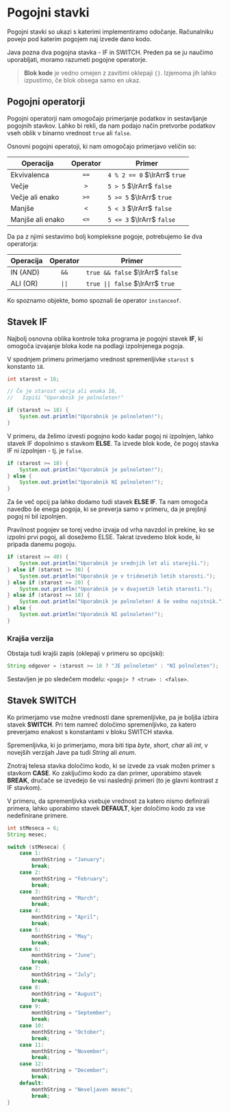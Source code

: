# Pogojni stavki

Pogojni stavki so ukazi s katerimi implementiramo odočanje. Računalniku povejo pod katerim pogojem naj izvede dano kodo.

Java pozna dva pogojna stavka - IF in SWITCH. Preden pa se ju naučimo uporabljati, moramo razumeti pogojne operatorje.

> **Blok kode** je vedno omejen z zavitimi oklepaji `{}`. Izjemoma jih lahko izpustimo, če blok obsega samo en ukaz.

## Pogojni operatorji

Pogojni operatorji nam omogočajo primerjanje podatkov in sestavljanje pogojnih stavkov. Lahko bi rekli, da nam podajo način pretvorbe podatkov vseh oblik v binarno vrednost `true` ali `false`.

Osnovni pogojni operatoji, ki nam omogočajo primerjavo veličin so:

| Operacija        | Operator | Primer                       |
| ---------------- | :------: | ---------------------------- |
| Ekvivalenca      |   `==`   | `4 % 2 == 0` $\lrArr$ `true` |
| Večje            |   `>`    | `5 > 5` $\lrArr$ `false`     |
| Večje ali enako  |   `>=`   | `5 >= 5` $\lrArr$ `true`     |
| Manjše           |   `<`    | `5 < 3` $\lrArr$ `false`     |
| Manjše ali enako |   `<=`   | `5 <= 3` $\lrArr$ `false`    |

Da pa z njimi sestavimo bolj kompleksne pogoje, potrebujemo še dva operatorja:

| Operacija | Operator | Primer                            |
| --------- | :------: | --------------------------------- |
| IN (AND)  |   `&&`   | `true && false` $\lrArr$ `false`  |
| ALI (OR)  |  `\|\|`  | `true \|\| false` $\lrArr$ `true` |

Ko spoznamo objekte, bomo spoznali še operator `instanceof`.

## Stavek IF

Najbolj osnovna oblika kontrole toka programa je pogojni stavek **IF**, ki omogoča izvajanje bloka kode na podlagi izpolnjenega pogoja.

V spodnjem primeru primerjamo vrednost spremenljivke `starost` s konstanto `18`.

```java
int starost = 16;

// Če je starost večja ali enaka 18,
//   Izpiši "Uporabnik je polnoleten!"

if (starost >= 18) {
	System.out.println("Uporabnik je polnoleten!");
}
```

V primeru, da želimo izvesti pogojno kodo kadar pogoj ni izpolnjen, lahko stavek IF dopolnimo s stavkom **ELSE**. Ta izvede blok kode, če pogoj stavka IF ni izpolnjen - tj. je `false`.

```java
if (starost >= 18) {
	System.out.println("Uporabnik je polnoleten!");
} else {
	System.out.println("Uporabnik NI polnoleten!");
}
```

Za še več opcij pa lahko dodamo tudi stavek **ELSE IF**. Ta nam omogoča navedbo še enega pogoja, ki se preverja samo v primeru, da je prejšnji pogoj ni bil izpolnjen.

Pravilnost pogojev se torej vedno izvaja od vrha navzdol in prekine, ko se izpolni prvi pogoj, ali dosežemo ELSE. Takrat izvedemo blok kode, ki pripada danemu pogoju.

```java
if (starost >= 40) {
	System.out.println("Uporabnik je srednjih let ali starejši.");
} else if (starost >= 30) {
	System.out.println("Uporabnik je v tridesetih letih starosti.");
} else if (starost >= 20) {
	System.out.println("Uporabnik je v dvajsetih letih starosti.");
} else if (starost >= 18) {
	System.out.println("Uporabnik je polnoleten! A še vedno najstnik.");
} else {
	System.out.println("Uporabnik NI polnoleten!");
}
```

### Krajša verzija

Obstaja tudi krajši zapis (oklepaji v primeru so opcijski):

```java
String odgovor = (starost >= 18 ? "JE polnoleten" : "NI polnoleten");
```

Sestavljen je po sledečem modelu: `<pogoj> ? <true> : <false>`.

## Stavek SWITCH

Ko primerjamo vse možne vrednosti dane spremenljivke, pa je boljša izbira stavek **SWITCH**. Pri tem namreč določimo spremenljivko, za katero preverjamo enakost s konstantami v bloku SWITCH stavka.

Spremenljivka, ki jo primerjamo, mora biti tipa _byte_, _short_, _char_ ali _int_, v novejših verzijah Jave pa tudi _String_ ali _enum_.

Znotraj telesa stavka določimo kodo, ki se izvede za vsak možen primer s stavkom **CASE**. Ko zaključimo kodo za dan primer, uporabimo stavek **BREAK**, dručače se izvedejo še vsi naslednji primeri (to je glavni kontrast z IF stavkom).

V primeru, da spremenljivka vsebuje vrednost za katero nismo definirali primera, lahko uporabimo stavek **DEFAULT**, kjer določimo kodo za vse nedefinirane primere.

```java
int stMeseca = 6;
String mesec;

switch (stMeseca) {
	case 1:
		monthString = "January";
		break;
	case 2:
		monthString = "February";
		break;
	case 3:
		monthString = "March";
		break;
	case 4:
		monthString = "April";
		break;
	case 5:
		monthString = "May";
		break;
	case 6:
		monthString = "June";
		break;
	case 7:
		monthString = "July";
		break;
	case 8:
		monthString = "August";
		break;
	case 9:
		monthString = "September";
		break;
	case 10:
		monthString = "October";
		break;
	case 11:
		monthString = "November";
		break;
	case 12:
		monthString = "December";
		break;
	default:
		monthString = "Neveljaven mesec";
		break;
}
```
